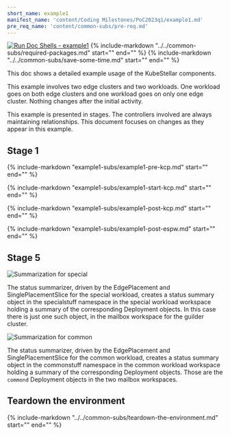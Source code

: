 ```yaml
---
short_name: example1
manifest_name: 'content/Coding Milestones/PoC2023q1/example1.md'
pre_req_name: 'content/common-subs/pre-req.md'
---
```

[![Run Doc Shells - example1]({{config.repo_url}}/actions/workflows/run-doc-shells-example1.yml/badge.svg?branch={{config.ks_branch}})]({{config.repo_url}}/actions/workflows/run-doc-shells-example1.yml)
{%
   include-markdown "../../common-subs/required-packages.md"
   start="<!--required-packages-start-->"
   end="<!--required-packages-end-->"
%}
{%
   include-markdown "../../common-subs/save-some-time.md"
   start="<!--save-some-time-start-->"
   end="<!--save-some-time-end-->"
%}

This doc shows a detailed example usage of the KubeStellar components.

This example involves two edge clusters and two workloads.  One
workload goes on both edge clusters and one workload goes on only one
edge cluster.  Nothing changes after the initial activity.

This example is presented in stages.  The controllers involved are
always maintaining relationships.  This document focuses on changes as
they appear in this example.

## Stage 1

{%
   include-markdown "example1-subs/example1-pre-kcp.md"
   start="<!--example1-pre-kcp-start-->"
   end="<!--example1-pre-kcp-end-->"
%}

{%
   include-markdown "example1-subs/example1-start-kcp.md"
   start="<!--example1-start-kcp-start-->"
   end="<!--example1-start-kcp-end-->"
%}

{%
   include-markdown "example1-subs/example1-post-kcp.md"
   start="<!--example1-post-kcp-start-->"
   end="<!--example1-post-kcp-end-->"
%}

{%
   include-markdown "example1-subs/example1-post-espw.md"
   start="<!--example1-post-espw-start-->"
   end="<!--example1-post-espw-end-->"
%}

## Stage 5

![Summarization for special](Edge-PoC-2023q1-Scenario-1-stage-5s.svg "Status summarization for special")

The status summarizer, driven by the EdgePlacement and
SinglePlacementSlice for the special workload, creates a status
summary object in the specialstuff namespace in the special workload
workspace holding a summary of the corresponding Deployment objects.
In this case there is just one such object, in the mailbox workspace
for the guilder cluster.

![Summarization for common](Edge-PoC-2023q1-Scenario-1-stage-5c.svg "Status summarization for common")

The status summarizer, driven by the EdgePlacement and
SinglePlacementSlice for the common workload, creates a status summary
object in the commonstuff namespace in the common workload workspace
holding a summary of the corresponding Deployment objects.  Those are
the `commond` Deployment objects in the two mailbox workspaces.

## Teardown the environment

{%
   include-markdown "../../common-subs/teardown-the-environment.md"
   start="<!--teardown-the-environment-start-->"
   end="<!--teardown-the-environment-end-->"
%}

